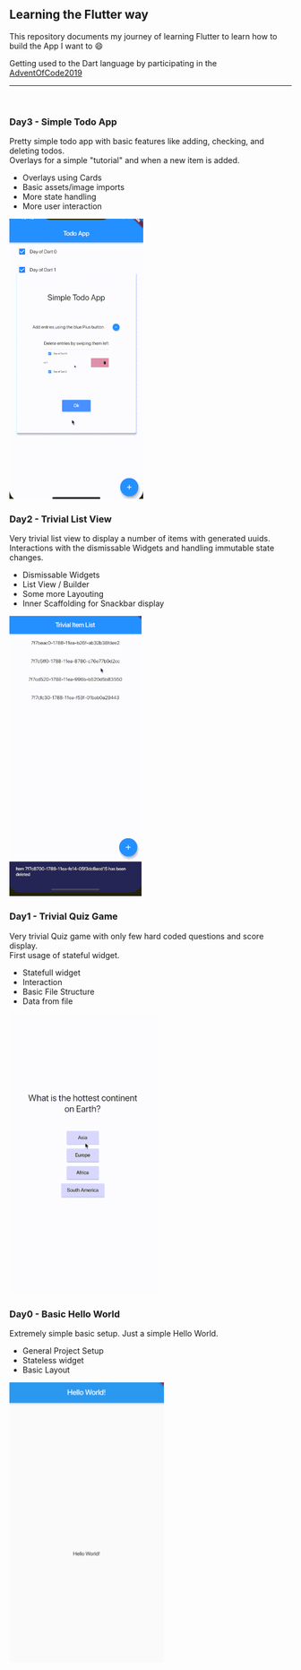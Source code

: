 ## Learning the Flutter way 
This repository documents my journey of learning Flutter to learn how to build the App I want to :smile:

Getting used to the Dart language by participating in the [AdventOfCode2019](https://github.com/timgrossmann/aoc-2019)

---

<br />

### Day3 - Simple Todo App
Pretty simple todo app with basic features like adding, checking, and deleting todos.   
Overlays for a simple "tutorial" and when a new item is added.

- Overlays using Cards
- Basic assets/image imports
- More state handling
- More user interaction

<img src="./img/simple_todo_app.gif" height="500">

<br />

### Day2 - Trivial List View
Very trivial list view to display a number of items with generated uuids.   
Interactions with the dismissable Widgets and handling immutable state changes.

- Dismissable Widgets
- List View / Builder
- Some more Layouting
- Inner Scaffolding for Snackbar display

<img src="./img/trivial_list_view.gif" height="500">

<br />

### Day1 - Trivial Quiz Game
Very trivial Quiz game with only few hard coded questions and score display.   
First usage of stateful widget.

- Statefull widget
- Interaction
- Basic File Structure
- Data from file

<img src="./img/trivial_quiz_app.gif" height="500">

<br />

### Day0 - Basic Hello World
Extremely simple basic setup. Just a simple Hello World.

- General Project Setup
- Stateless widget
- Basic Layout

<img src="./img/hello_world_app.png" height="500">
